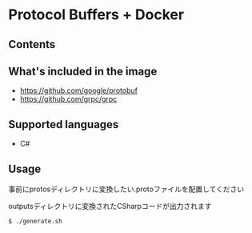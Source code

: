 # Protocol Buffers + Docker

## Contents

## What's included in the image
- https://github.com/google/protobuf
- https://github.com/grpc/grpc

## Supported languages
- C#

## Usage

事前にprotosディレクトリに変換したい.protoファイルを配置してください

outputsディレクトリに変換されたCSharpコードが出力されます

```
$ ./generate.sh
```
